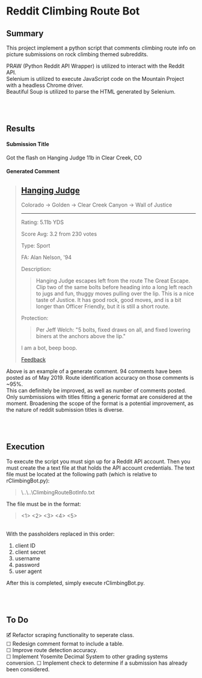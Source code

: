 # Reddit Climbing Route Bot

## Summary 
This project implement a python script that comments climbing route info on picture submissions on rock climbing themed subreddits.

PRAW (Python Reddit API Wrapper) is utilized to interact with the Reddit API.
</br>Selenium is utilized to execute JavaScript code on the Mountain Project with a headless Chrome driver.
</br>Beautiful Soup is utilized to parse the HTML generated by Selenium.




</br></br>
## Results

#### Submission Title
Got the flash on Hanging Judge 11b in Clear Creek, CO

#### Generated Comment
>## [Hanging Judge](https://www.mountainproject.com/route/105752059/hanging-judge?search=1&type=route&method=resultsPage&query=Hanging%20Judge "Mountain Project")
>
>Colorado -> Golden -> Clear Creek Canyon -> Wall of Justice
>
>***
>
>Rating: 5.11b YDS
>
>Score Avg: 3.2 from 230 votes
>
>Type: Sport
>
>FA: Alan Nelson, '94
>
>Description:
>
>>Hanging Judge escapes left from the route The Great Escape. Clip two of the same bolts before heading into a long left reach to jugs and fun, thuggy moves pulling over the lip. This is a nice taste of Justice. It has good rock, good moves, and is a bit longer than Officer Friendly, but it is still a short route.
>
>Protection:
>
>>Per Jeff Welch: "5 bolts, fixed draws on all, and fixed lowering biners at the anchors above the lip."
>
>I am a bot, beep boop.
>
>[Feedback](https://np.reddit.com/message/compose?to=ClimbingRouteBot "PM's and comments are monitored! Feedback is welcome.")

Above is an example of a generate comment. 94 comments have been posted as of May 2019. Route identification accuracy on those comments is ~95%.
</br>This can definitely be improved, as well as number of comments posted.
Only sumbmissions with titles fitting a generic format are considered at the moment.
Broadening the scope of the format is a potential improvement, as the nature of reddit submission titles is diverse.




</br></br>
## Execution
To execute the script you must sign up for a Reddit API account.
Then you must create the a text file at that holds the API account credentials.
The text file must be located at the following path (which is relative to rClimbingBot.py):
> \\..\\..\\ClimbingRouteBotInfo.txt

The file must be in the format:
> <1> <2> <3> <4> <5>


</br> With the passholders replaced in this order:
1. client ID
2. client secret
3. username
4. password
5. user agent

After this is completed, simply execute rClimbingBot.py.





</br></br>
## To Do
🗹 Refactor scraping functionality to seperate class.
</br>☐ Redesign comment format to include a table.
</br>☐ Improve route detection accuracy.
</br>☐ Implement Yosemite Decimal System to other grading systems conversion.
☐ Implement check to determine if a submission has already been considered.
